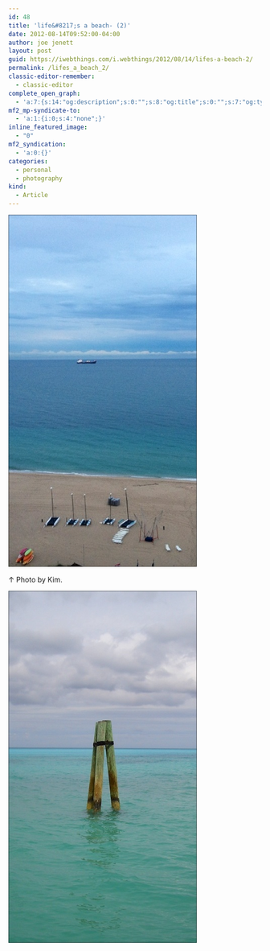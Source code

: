 ```yaml
---
id: 48
title: 'life&#8217;s a beach- (2)'
date: 2012-08-14T09:52:00-04:00
author: joe jenett
layout: post
guid: https://iwebthings.com/i.webthings/2012/08/14/lifes-a-beach-2/
permalink: /lifes_a_beach_2/
classic-editor-remember:
  - classic-editor
complete_open_graph:
  - 'a:7:{s:14:"og:description";s:0:"";s:8:"og:title";s:0:"";s:7:"og:type";s:0:"";s:12:"twitter:card";s:7:"summary";s:15:"twitter:creator";s:0:"";s:19:"twitter:description";s:0:"";s:8:"og:image";s:0:"";}'
mf2_mp-syndicate-to:
  - 'a:1:{i:0;s:4:"none";}'
inline_featured_image:
  - "0"
mf2_syndication:
  - 'a:0:{}'
categories:
  - personal
  - photography
kind:
  - Article
---
```

<img src="/images/lifes_a_beach_7.jpg" alt="life's a beach (7)" style="border:none;" />  
  
&#8593; Photo by Kim. 

<img src="/images/lifes_a_beach_8.jpg" alt="life's a beach (8)" style="border:none;" />